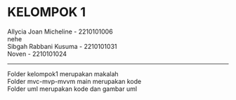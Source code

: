 # KELOMPOK 1 <br>
Allycia Joan Micheline - 2210101006 <br>
nehe <br>
Sibgah Rabbani Kusuma - 2210101031 <br>
Noven - 2210101024

------------------------------------------------------------------
Folder kelompok1 merupakan makalah <br>
Folder mvc-mvp-mvvm main merupakan kode <br>
Folder uml merupakan kode dan gambar uml 
